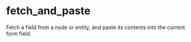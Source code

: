 # fetch_and_paste
Fetch a field from a node or entity, and paste its contents into the current form field.
